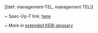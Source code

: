 [[def: management-TEL, management TEL]]

~ Spec-Up-T link: <a href='https://weboftrust.github.io/WOT-terms/docs/glossary/management-TEL'>here</a>

~ More in <a href="https://weboftrust.github.io/WOT-terms/docs/glossary/management-TEL">extended KERI glossary</a>
